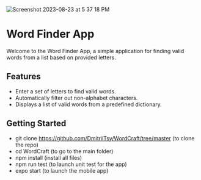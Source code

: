 
![Screenshot 2023-08-23 at 5 37 18 PM](https://github.com/DmitriiTsy/WordCraft/assets/101737790/34c3aabf-cf74-4040-ae37-c89b33c30feb)


# Word Finder App

Welcome to the Word Finder App, a simple application for finding valid words from a list based on provided letters.

## Features

- Enter a set of letters to find valid words.
- Automatically filter out non-alphabet characters.
- Displays a list of valid words from a predefined dictionary.

## Getting Started
- git clone https://github.com/DmitriiTsy/WordCraft/tree/master  (to clone the repo)
- cd WordCraft (to go to the main folder)
- npm install (install all files)
- npm run test (to launch unit test for the app) 
- expo start (to launch the mobile app) 
